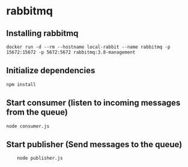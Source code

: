 # rabbitmq

## Installing rabbitmq 

```
docker run -d --rm --hostname local-rabbit --name rabbitmq -p 15672:15672 -p 5672:5672 rabbitmq:3.8-management

```

## Initialize dependencies

```
npm install

```

## Start consumer (listen to incoming messages from the queue)

```
node consumer.js

```

## Start publisher (Send messages to the queue)

```
    node publisher.js
```
